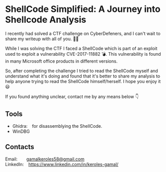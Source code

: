 # ShellCode Simplified: A Journey into Shellcode Analysis

I recently had solved a CTF challenge on CyberDefeners, and I can't wait to share my writeup with all of you. 🚀✨

While I was solving the CTF I faced a ShellCode which is part of an exploit used to exploit a vulnerability CVE-2017-11882 :bomb:. This vulnerability is found in many Microsoft office products in different versions.

So, after completing the challenge I tried to read the ShellCode myself and understand what it's doing and found that it's better to share my analysis to help anyone trying to read the ShellCode himself/herself. I hope you enjoy it :smiley:

If you found anything unclear, contact me by any means below :point_down:

## Tools
* Ghidra: &ensp; for disassemblying the ShellCode.
* WinDBG

## Contacts
Email: &ensp;&ensp;&ensp; gamalkeroles58@gmail.com <br>
LinkedIn: &ensp; https://www.linkedin.com/in/keroles-gamal/
